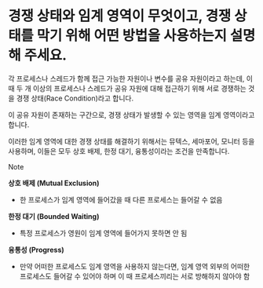 # 경쟁 상태와 임계 영역이 무엇이고, 경쟁 상태를 막기 위해 어떤 방법을 사용하는지 설명해 주세요.

각 프로세스나 스레드가 함께 접근 가능한 자원이나 변수를 공유 자원이라고 하는데, 이 때 두 개 이상의 프로세스나 스레드가 공유 자원에 대해 접근하기 위해 서로 경쟁하는 것을 경쟁 상태(Race Condition)라고 합니다.

이 공유 자원이 존재하는 구간으로, 경쟁 상태가 발생할 수 있는 영역을 임계 영역이라고 합니다.

이러한 임계 영역에 대한 경쟁 상태를 해결하기 위해서는 뮤텍스, 세마포어, 모니터 등을 사용하며, 이들은 모두 상호 배제, 한정 대기, 융통성이라는 조건을 만족합니다.



> [!NOTE]
> **상호 배제 (Mutual Exclusion)**
> - 한 프로세스가 임계 영역에 들어갔을 때 다른 프로세스는 들어갈 수 없음
>
> **한정 대기 (Bounded Waiting)**
> - 특정 프로세스가 영원이 임계 영역에 들어가지 못하면 안 됨
>
> **융통성 (Progress)**
> - 만약 어떠한 프로세스도 임계 영역을 사용하지 않는다면, 임계 영역 외부의 어떠한 프로세스도 들어갈 수 있어야 하며 이 때 프로세스끼리는 서로 방해하지 않아야 함